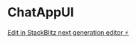 # ChatAppUI

[Edit in StackBlitz next generation editor ⚡️](https://stackblitz.com/~/github.com/svk-cu-nlp/ChatAppUI)